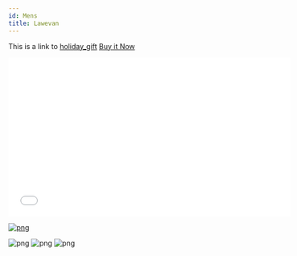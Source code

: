 ```yaml
---
id: Mens
title: Lawevan
---
```


This is a link to [holiday_gift](holiday_gift.md) 
[Buy it Now](https://www.amazon.com/Reddish-Genuine-Suspenders-Steampunk-Adjustable/dp/B071VW1WB9?ref_=ast_sto_dp&th=1&psc=1)

<iframe width="560" height="315" src="../img/suspenders.mp4" frameborder="0" allow="accelerometer; autoplay; encrypted-media; gyroscope; picture-in-picture" allowfullscreen></iframe>

[![png](../img/suspenders/94-1.png)](../img/suspenders.mp4)
<!-- ![png](../img/suspenders.mp4) -->
![png](../img/suspenders/94-2.png)
![png](../img/suspenders/94-3.png)
![png](../img/suspenders/94-4.png)